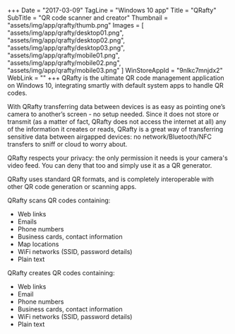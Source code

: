 +++
Date = "2017-03-09"
TagLine = "Windows 10 app"
Title = "QRafty"
SubTitle = "QR code scanner and creator"
Thumbnail = "assets/img/app/qrafty/thumb.png"
Images = [
  "assets/img/app/qrafty/desktop01.png",
  "assets/img/app/qrafty/desktop02.png",
  "assets/img/app/qrafty/desktop03.png",
  "assets/img/app/qrafty/mobile01.png",
  "assets/img/app/qrafty/mobile02.png",
  "assets/img/app/qrafty/mobile03.png"
]
WinStoreAppId = "9nlkc7mnjdx2"
WebLink = ""
+++
QRafty is the ultimate QR code management application on Windows 10, integrating smartly with default system apps to handle QR codes.

With QRafty transferring data between devices is as easy as pointing one’s camera to another’s screen - no setup needed.
Since it does not store or transmit (as a matter of fact, QRafty does not access the internet at all) any of the information it creates or reads, QRafty is a great way of transferring sensitive data between airgapped devices: no network/Bluetooth/NFC transfers to sniff or cloud to worry about.

QRafty respects your privacy: the only permission it needs is your camera's video feed. You can deny that too and simply use it as a QR generator.

QRafty uses standard QR formats, and is completely interoperable with other QR code generation or scanning apps.

QRafty scans QR codes containing:

- Web links
- Emails
- Phone numbers
- Business cards, contact information
- Map locations
- WiFi networks (SSID, password details)
- Plain text

QRafty creates QR codes containing:

- Web links
- Email
- Phone numbers
- Business cards, contact information
- WiFi networks (SSID, password details)
- Plain text